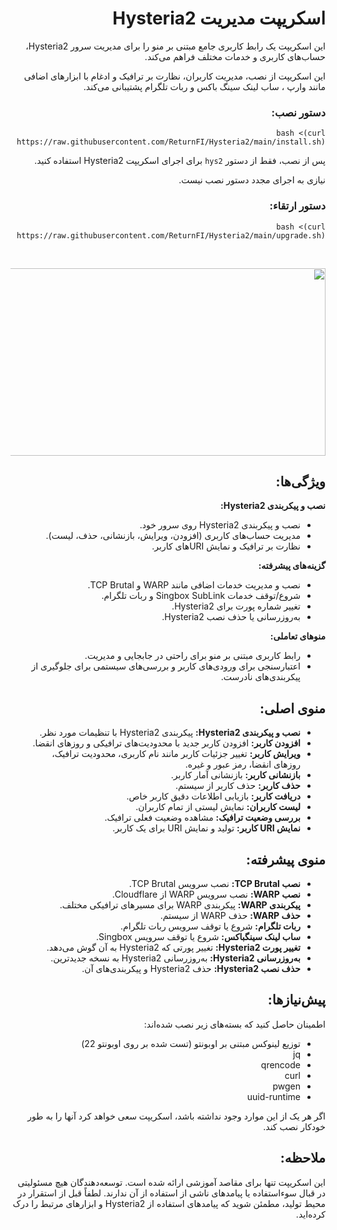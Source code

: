 <div dir="rtl">

# اسکریپت مدیریت Hysteria2

این اسکریپت یک رابط کاربری جامع مبتنی بر منو را برای مدیریت سرور Hysteria2، حساب‌های کاربری و خدمات مختلف فراهم می‌کند.

این اسکریپت از نصب، مدیریت کاربران، نظارت بر ترافیک و ادغام با ابزارهای اضافی مانند وارپ ، ساب لینک سینگ باکس و ربات تلگرام پشتیبانی می‌کند.

### دستور نصب:
```shell
bash <(curl https://raw.githubusercontent.com/ReturnFI/Hysteria2/main/install.sh)
```
پس از نصب، فقط از دستور `hys2` برای اجرای اسکریپت Hysteria2 استفاده کنید.

نیازی به اجرای مجدد دستور نصب نیست.

### دستور ارتقاء:
```shell
bash <(curl https://raw.githubusercontent.com/ReturnFI/Hysteria2/main/upgrade.sh)
```

<br />
<p align="center">
<img src="https://github.com/user-attachments/assets/57e544cb-7456-4fe7-adea-e9dd17a7c83b" width="600" height="300">
<p/>

## ویژگی‌ها:

**نصب و پیکربندی Hysteria2:**

  - نصب و پیکربندی Hysteria2 روی سرور خود.
  - مدیریت حساب‌های کاربری (افزودن، ویرایش، بازنشانی، حذف، لیست).
  - نظارت بر ترافیک و نمایش URIهای کاربر.

**گزینه‌های پیشرفته:**

  - نصب و مدیریت خدمات اضافی مانند WARP و TCP Brutal.
  - شروع/توقف خدمات Singbox SubLink و ربات تلگرام.
  - تغییر شماره پورت برای Hysteria2.
  - به‌روزرسانی یا حذف نصب Hysteria2.

**منوهای تعاملی:**

  - رابط کاربری مبتنی بر منو برای راحتی در جابجایی و مدیریت.
  - اعتبارسنجی برای ورودی‌های کاربر و بررسی‌های سیستمی برای جلوگیری از پیکربندی‌های نادرست.

## منوی اصلی:
  
- **نصب و پیکربندی Hysteria2:** پیکربندی Hysteria2 با تنظیمات مورد نظر.
- **افزودن کاربر:** افزودن کاربر جدید با محدودیت‌های ترافیکی و روزهای انقضا.
- **ویرایش کاربر:** تغییر جزئیات کاربر مانند نام کاربری، محدودیت ترافیک، روزهای انقضا، رمز عبور و غیره.
- **بازنشانی کاربر:** بازنشانی آمار کاربر.
- **حذف کاربر:** حذف کاربر از سیستم.
- **دریافت کاربر:** بازیابی اطلاعات دقیق کاربر خاص.
- **لیست کاربران:** نمایش لیستی از تمام کاربران.
- **بررسی وضعیت ترافیک:** مشاهده وضعیت فعلی ترافیک.
- **نمایش URI کاربر:** تولید و نمایش URI برای یک کاربر.

## منوی پیشرفته:

   - **نصب TCP Brutal:** نصب سرویس TCP Brutal.
  - **نصب WARP:** نصب سرویس WARP از Cloudflare.
  - **پیکربندی WARP:** پیکربندی WARP برای مسیرهای ترافیکی مختلف.
  - **حذف WARP:** حذف WARP از سیستم.
  - **ربات تلگرام:** شروع یا توقف سرویس ربات تلگرام.
  - **ساب لینک سینگباکس:** شروع یا توقف سرویس Singbox.
  - **تغییر پورت Hysteria2:** تغییر پورتی که Hysteria2 به آن گوش می‌دهد.
  - **به‌روزرسانی Hysteria2:** به‌روزرسانی Hysteria2 به نسخه جدیدترین.
  - **حذف نصب Hysteria2:** حذف Hysteria2 و پیکربندی‌های آن.

## پیش‌نیازها:
اطمینان حاصل کنید که بسته‌های زیر نصب شده‌اند:

- توزیع لینوکس مبتنی بر اوبونتو (تست شده بر روی اوبونتو 22)
- jq
- qrencode
- curl
- pwgen
- uuid-runtime

اگر هر یک از این موارد وجود نداشته باشد، اسکریپت سعی خواهد کرد آنها را به طور خودکار نصب کند.


## ملاحظه:

این اسکریپت تنها برای مقاصد آموزشی ارائه شده است. توسعه‌دهندگان هیچ مسئولیتی در قبال سوءاستفاده یا پیامدهای ناشی از استفاده از آن ندارند. لطفاً قبل از استقرار در محیط تولید، مطمئن شوید که پیامدهای استفاده از Hysteria2 و ابزارهای مرتبط را درک کرده‌اید.
